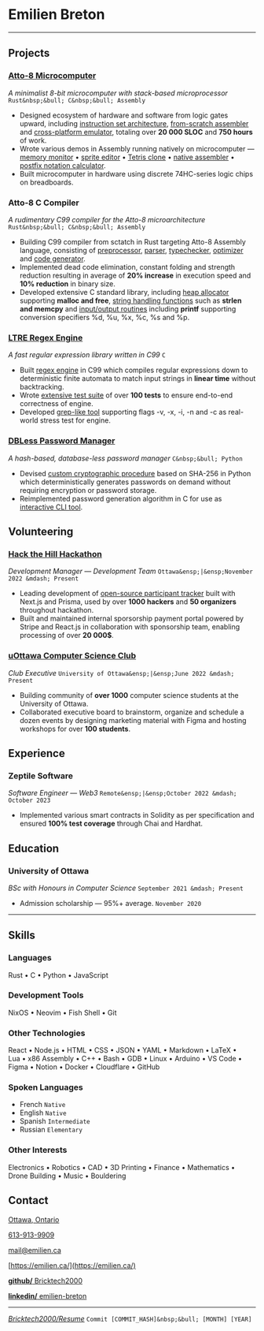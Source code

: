 # Emilien **Breton**

---

<!-- https://www.engineering.cornell.edu/sites/default/files/users/user240/Action%20Words%20for%20ENG%20(website).pdf -->

## Projects

### [Atto-8 Microcomputer](https://github.com/Bricktech2000/Atto-8)

_A minimalist 8-bit microcomputer with stack-based microprocessor_ `Rust&nbsp;&bull; C&nbsp;&bull; Assembly`

<!-- according to Toggl Track as of 2024-05-12 -->

<!-- according to https://codetabs.com/count-loc/count-loc-online.html -->

- Designed ecosystem of hardware and software from logic gates upward, including [instruction set architecture](https://github.com/Bricktech2000/Atto-8/blob/master/spec/microarchitecture.md), [from-scratch assembler](https://github.com/Bricktech2000/Atto-8/tree/master/asm) and [cross-platform emulator](https://github.com/Bricktech2000/Atto-8/tree/master/emu), totaling over **20&nbsp;000 SLOC** and **750 hours** of work.
- Wrote various demos in Assembly running natively on microcomputer &mdash; [memory monitor](https://github.com/Bricktech2000/Atto-8/blob/master/test/utils/attomon.asm)&nbsp;&bull; [sprite editor](https://github.com/Bricktech2000/Atto-8/blob/master/test/utils/pixedit.asm)&nbsp;&bull; [Tetris clone](https://github.com/Bricktech2000/Atto-8/blob/master/test/games/tetris.asm)&nbsp;&bull; [native assembler](https://github.com/Bricktech2000/Atto-8/blob/master/test/utils/min-asm.asm)&nbsp;&bull; [postfix notation calculator](https://github.com/Bricktech2000/Atto-8/blob/master/test/utils/calc.asm).
- Built microcomputer in hardware using discrete 74HC-series logic chips on breadboards.

### Atto-8 C Compiler

_A rudimentary C99 compiler for the Atto-8 microarchitecture_ `Rust&nbsp;&bull; C&nbsp;&bull; Assembly`

- Building C99 compiler from sctatch in Rust targeting Atto-8 Assembly language, consisting of [preprocessor](https://github.com/Bricktech2000/Atto-8/blob/master/cc/preprocess.rs), [parser](https://github.com/Bricktech2000/Atto-8/blob/master/cc/parse.rs), [typechecker](https://github.com/Bricktech2000/Atto-8/blob/master/cc/typecheck.rs), [optimizer](https://github.com/Bricktech2000/Atto-8/blob/master/cc/optimize.rs) and [code generator](https://github.com/Bricktech2000/Atto-8/blob/master/cc/codegen.rs).
- Implemented dead code elimination, constant folding and strength reduction resulting in average of **20% increase** in execution speed and **10% reduction** in binary size.
- Developed extensive C standard library, including [heap allocator](https://github.com/Bricktech2000/Atto-8/blob/master/lib/stdlib.asm) supporting **malloc and free**, [string handling functions](https://github.com/Bricktech2000/Atto-8/blob/master/lib/string.asm) such as **strlen and memcpy** and [input/output routines](https://github.com/Bricktech2000/Atto-8/blob/master/lib/stdio.asm) including **printf** supporting conversion specifiers %d, %u, %x, %c, %s and %p.

### [LTRE Regex Engine](https://github.com/Bricktech2000/LTRE)

_A fast regular expression library written in C99_ `C`

- Built [regex engine](https://github.com/Bricktech2000/LTRE/blob/master/ltre.c) in C99 which compiles regular expressions down to deterministic finite automata to match input strings in **linear time** without backtracking.
- Wrote [extensive test suite](https://github.com/Bricktech2000/LTRE/blob/master/test.c) of over **100 tests** to ensure end-to-end correctness of engine.
- Developed [grep-like tool](https://github.com/Bricktech2000/LTRE/blob/master/ltrep.c) supporting flags -v, -x, -i, -n and -c as real-world stress test for engine.

### [DBLess Password Manager](https://github.com/Bricktech2000/DBLess)

_A hash-based, database-less password manager_ `C&nbsp;&bull; Python`

- Devised [custom cryptographic procedure](https://github.com/Bricktech2000/DBLess/blob/master/src/dbless.py) based on SHA-256 in Python which deterministically generates passwords on demand without requiring encryption or password storage.
- Reimplemented password generation algorithm in C for use as [interactive CLI tool](https://github.com/Bricktech2000/DBLess/blob/master/src/dbless.c).

<!-- - Built cross-platform PWA with Next.js used by over **50 accounts** <!-- 50 of which are mine that loads 2FA tokens, generates passwords and copies them to user's clipboard for convenience. -->

<!--
### [Personal Website](https://emilien.ca/)

_A portfolio for sharing various projects_ `Markdown&nbsp;&bull; Next.js`

- Designed and implemented appealing UI and optimized UX using Google Search Console resulting in over **15&nbsp;000 unique visitors** to portfolio website a month.
- Leveraged Cloudflare caching system and optimized site-wide accessibility resulting in Lighthouse score consistently over **95%**.
-->

<!--
### IB Personal Project

_Design and build of a racing drone_ `May 2020 &mdash; February 2021`

- Strategically put in place a dozen deadlines for the year-long project allowing for submission of [final report](https://docs.google.com/document/d/1IacnKTF84T8h3rhnu_9Y1yqm5nK6_kY3pc5PWw-RIvo/edit?usp=sharing) several days early.
- Designed project roadmap based on thorough understanding of possible complications resulting in only one major setback caused by defective parts.
-->

<!--
### [Legacy Protocol](https://devpost.com/software/legacy-protocol)

<!-- March 18th 2022 &mdash; March 20th 2022

_Submission for DeFi The Conventional 2022_ `React&nbsp;&bull; Rust`

- Won **first place** in Finance category of Canada's largest DeFi hackathon along with **2500&dollar; prize** as part of 3-member team.
- Engineered [MVP smart contract backend and API](https://github.com/Bricktech2000/crypto_will) from scratch in Rust with no prior experience in Web3, all within limited **36-hour timeframe**.
- Worked in collaboration with Terraform Labs post-hackathon to officialize our protocol and secure additional funding prior to Terra Luna collapse.
-->

<!--
### AI Image Compressor

_A neural network that learns to compress images_ `Python&nbsp;&bull; Tensorflow&nbsp;&bull; Keras`

- Implemented web scraper and image preprocessor optimized with numpy to generate millions of training samples in less than 5 minutes.
- Created and implemented custom algorithm within autoencoder structure to allow for variable compression ratio with no overhead.
- Supervised training process and tweaked settings leading to results of superior quality than JPEG compression when in favorable circumstances.
-->

## Volunteering

### [Hack the Hill Hackathon](http://hackthehill.com/)

<!-- according to Code, Coffee & Cram collab on 2022-10-30 -->

<!-- Development Coordinator was updated to Development Manager around 2023-05-01 -->

<!--
_Development Manager &mdash; Development Team_ `Ottawa&ensp;|&ensp;May 2023 &mdash; Present`
_Development Coordinator &mdash; Development Team_ `Ottawa&ensp;|&ensp;November 2022 &mdash; May 2023`
-->

_Development Manager &mdash; Development Team_ `Ottawa&ensp;|&ensp;November 2022 &mdash; Present`

<!-- according to https://prisma.hackthehill.com/ -->

<!-- according to "Hack the Hill I Budget" spreadsheet (actual number is 21699.32$) -->

- Leading development of [open-source participant tracker](https://github.com/HacktheHill/track-the-hack) built with Next.js and Prisma, used by over **1000 hackers** and **50 organizers** throughout hackathon.
- Built and maintained internal sporsorship payment portal powered by Stripe and React.js in collaboration with sponsorship team, enabling processing of over **20 000&dollar;**.

<!--
- Collaborated with design, development and community teams to fix various issues on [hackathon website](https://hackthehill.com/) and keep it up to date with event information
- worked on website to fix issues
- worked on sponsorship portal with stripe
- worked on display system with firebase
- created CONTRIBUTING.md on .github repo for conventions. helped set up branch protection. figured out what merge strategy would be best
- fixed missing DNS CNAME record on cloudflare
- deployed hacker tracker on Vercel
- brainstormed backend workshop ideas to land on discord bot workshop
- worked on database schema for hacker tracker, implementing `hackers/hacker?id` endpoint
- learned basics of SQL to build queries for hacker tracker
-->

### [uOttawa Computer Science Club](https://uocsclub.ca/)

<!-- May 29 2022 20:57 according to CS Discord Jedi -->

<!--
- got Manaal involved to take care of social media and photography
- updated outdated information on website
- ported logo from raster to vector
- refreshed Discord server with clearer roles and introduction
- Designed internal Notion workspace, improving short-term planning by providing single central platform to capture meeting minutes and track task progress.
- Reorganized Discord server of over **1000 members** by creating clearer roles and introduction channels, improving user experience and onboarding.
-->

<!-- 1147 members on Discord server as of 2023-11-10 19:08 -->

_Club Executive_ `University of Ottawa&ensp;|&ensp;June 2022 &mdash; Present`

- Building community of **over 1000** computer science students at the University of Ottawa.
- Collaborated executive board to brainstorm, organize and schedule a dozen events by designing marketing material with Figma and hosting workshops for <!-- generous cumulative estimation --> over **100 students**.

<!--
### Group Chat Moderator

_Course-specific Discord server creator, owner and moderator_ `University of Ottawa`

161 (ITI1121 A, 2022-04-11) + 424 (ITI1100 A/B, 2022-04-11) + 111 (MAT1320, 2022-12-22) = 696
222 (SEG2105, 2022-10-30) + 230 (CSI2110, 2022-12-22) + 179 (CEG2136, 2022-12-22) = 631
696 + 631 = 1327 in total

- Built and promoted six Discord servers allowing total of over **1000 students** to communicate with their peers and share course resources easily.
- Improved moderation experience by creating [Discord bot](https://github.com/Bricktech2000/Turing-Complete-Mentions) to address groups of students based on specific criteria, extending flexibility of Discord mentions.
-->

## Experience

### Zeptile Software

<!-- start date according to Discord conversations. end date estimated -->

_Software Engineer &mdash; Web3_ `Remote&ensp;|&ensp;October 2022 &mdash; October 2023`

- Implemented various smart contracts in Solidity as per specification and ensured **100% test coverage** through Chai and Hardhat.

## Education

### University of Ottawa

_BSc with Honours in Computer Science_ `September 2021 &mdash; Present`

- Admission scholarship &mdash; 95%+ average. `November 2020`

<!--
### Polyvalente Saint-Francois

_IB Middle Years Programme, Secondary School Diploma_ `September 2016 &mdash; June 2021`
-->

---

## Skills

### Languages

Rust&nbsp;&bull; C&nbsp;&bull; Python&nbsp;&bull; JavaScript

### Development Tools

NixOS&nbsp;&bull; Neovim&nbsp;&bull; Fish Shell&nbsp;&bull; Git

### Other Technologies

React&nbsp;&bull; Node.js&nbsp;&bull; HTML&nbsp;&bull; CSS&nbsp;&bull; JSON&nbsp;&bull; YAML&nbsp;&bull; Markdown&nbsp;&bull; LaTeX&nbsp;&bull; Lua&nbsp;&bull; x86 Assembly&nbsp;&bull; C++&nbsp;&bull; Bash&nbsp;&bull; GDB&nbsp;&bull; Linux&nbsp;&bull; Arduino&nbsp;&bull; VS Code&nbsp;&bull; Figma&nbsp;&bull; Notion&nbsp;&bull; Docker&nbsp;&bull; Cloudflare&nbsp;&bull; GitHub

### Spoken Languages

<!-- https://csb.uncw.edu/cen/docs/determining%20language%20proficiency.pdf -->
<!-- https://corporatefinanceinstitute.com/resources/careers/resume/language-proficiency-levels/ -->

- French `Native`
- English `Native`
- Spanish `Intermediate`
- Russian `Elementary`

### Other Interests

Electronics&nbsp;&bull; Robotics&nbsp;&bull; CAD&nbsp;&bull; 3D Printing&nbsp;&bull; Finance&nbsp;&bull; Mathematics&nbsp;&bull; Drone Building&nbsp;&bull; Music&nbsp;&bull; Bouldering

<!--
## Achievements

### Fusce Sed Erat Velit

- Sed euismod diam sit amet euismod.

### Iaculis Vehicula Felis

- Aliquam ornare diam sit amet euismod pellentesque.
- In condimentum tortor non odio consectetur accumsan.
-->

## Contact

[Ottawa, Ontario](https://google.com/maps/place/Ottawa,+ON)

<!--          WARNING          -->
<!-- don't spam call me thanks -->
<!--        END WARNING        -->

[613-913-9909](tel:+1-613-913-9909)

[mail@emilien.ca](mailto:mail@emilien.ca)

[https://emilien.ca/](https://emilien.ca/)

[**github/** Bricktech2000](https://github.com/Bricktech2000)

[**linkedin/** emilien-breton](https://www.linkedin.com/in/emilien-breton/)

---

_[Bricktech2000/Resume](https://github.com/Bricktech2000/Resume/)_ `Commit [COMMIT_HASH]&nbsp;&bull; [MONTH] [YEAR]`
